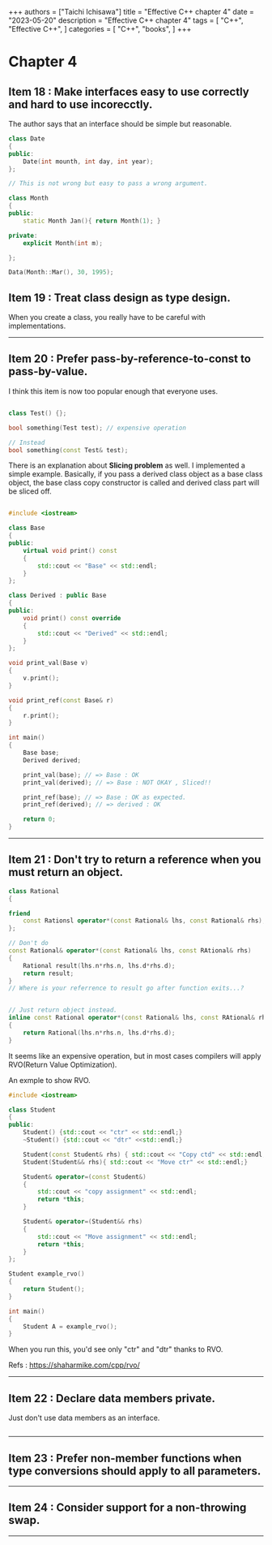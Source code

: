 +++
authors = ["Taichi Ichisawa"]
title = "Effective C++ chapter 4"
date = "2023-05-20"
description = "Effective C++ chapter 4"
tags = [
    "C++",
    "Effective C++",
]
categories = [
    "C++",
    "books",
]
+++

# Chapter 4

## Item 18 : Make interfaces easy to use correctly and hard to use incorecctly.

The author says that an interface should be simple but reasonable.

```cpp
class Date
{
public:
    Date(int mounth, int day, int year);
};

// This is not wrong but easy to pass a wrong argument.

class Month
{
public:
    static Month Jan(){ return Month(1); }

private:
    explicit Month(int m);

};

Data(Month::Mar(), 30, 1995);

```

## Item 19 : Treat class design as type design.

When you create a class, you really have to be careful with implementations.

***

## Item 20 : Prefer pass-by-reference-to-const to pass-by-value.

I think this item is now too popular enough that everyone uses.

```cpp

class Test() {};

bool something(Test test); // expensive operation

// Instead
bool something(const Test& test);

```

There is an explanation about **Slicing problem** as well.
I implemented a simple example.
Basically, if you pass a derived class object as a base class object, the base class copy constructor is called and derived class part will be sliced off.

```cpp

#include <iostream>

class Base
{
public:
    virtual void print() const
    {
        std::cout << "Base" << std::endl;
    }
};

class Derived : public Base
{
public:
    void print() const override
    {
        std::cout << "Derived" << std::endl;
    }
};

void print_val(Base v)
{
    v.print();
}

void print_ref(const Base& r)
{
    r.print();
}

int main()
{
    Base base;
    Derived derived;

    print_val(base); // => Base : OK
    print_val(derived); // => Base : NOT OKAY , Sliced!!

    print_ref(base); // => Base : OK as expected.
    print_ref(derived); // => derived : OK

    return 0;
}

```

***
## Item 21 : Don't try to return a reference when you must return an object.

```cpp
class Rational
{

friend
    const Rationsl operator*(const Rational& lhs, const Rational& rhs);
};

// Don't do
const Rational& operator*(const Rational& lhs, const RAtional& rhs)
{
    Rational result(lhs.n*rhs.n, lhs.d*rhs.d);
    return result;
}
// Where is your referrence to result go after function exits...?


// Just return object instead.
inline const Rational operator*(const Rational& lhs, const RAtional& rhs)
{
    return Rational(lhs.n*rhs.n, lhs.d*rhs.d);
}

```

It seems like an expensive operation, but in most cases compilers will apply RVO(Return Value Optimization).

An exmple to show RVO.
```cpp
#include <iostream>

class Student
{
public:
    Student() {std::cout << "ctr" << std::endl;}
    ~Student() {std::cout << "dtr" <<std::endl;}

    Student(const Student& rhs) { std::cout << "Copy ctd" << std::endl;}
    Student(Student&& rhs){ std::cout << "Move ctr" << std::endl;}

    Student& operator=(const Student&)
    {
        std::cout << "copy assignment" << std::endl;
        return *this;
    }

    Student& operator=(Student&& rhs)
    {
        std::cout << "Move assignment" << std::endl;
        return *this;
    }
};

Student example_rvo()
{
    return Student();
}

int main()
{
    Student A = example_rvo();
}

```

When you run this, you'd see only "ctr" and "dtr" thanks to RVO.

Refs : https://shaharmike.com/cpp/rvo/

***

## Item 22 : Declare data members private.
Just don't use data members as an interface.

```cpp

```

***

## Item 23 : Prefer non-member functions when type conversions should apply to all parameters.

***

## Item 24 : Consider support for a non-throwing swap.

***